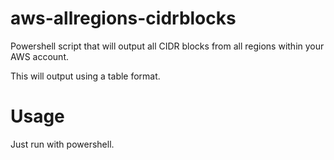 # aws-allregions-cidrblocks
Powershell script that will output all CIDR blocks from all regions within your AWS account.

This will output using a table format.

# Usage
Just run with powershell. 
